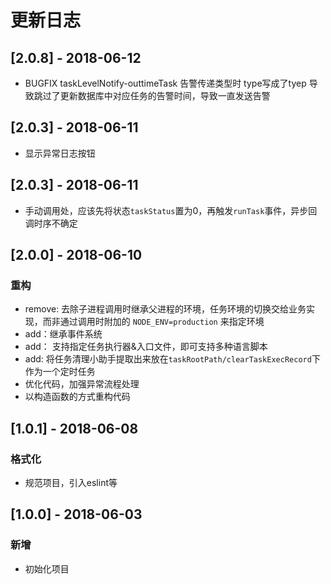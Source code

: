 # 更新日志
## [2.0.8] - 2018-06-12
* BUGFIX taskLevelNotify-outtimeTask 告警传递类型时 type写成了tyep 导致跳过了更新数据库中对应任务的告警时间，导致一直发送告警
## [2.0.3] - 2018-06-11
* 显示异常日志按钮
## [2.0.3] - 2018-06-11
* 手动调用处，应该先将状态`taskStatus`置为0，再触发`runTask`事件，异步回调时序不确定
## [2.0.0] - 2018-06-10
### 重构
* remove: 去除子进程调用时继承父进程的环境，任务环境的切换交给业务实现，而非通过调用时附加的 `NODE_ENV=production` 来指定环境
* add：继承事件系统
* add： 支持指定任务执行器&入口文件，即可支持多种语言脚本
* add: 将任务清理小助手提取出来放在`taskRootPath/clearTaskExecRecord`下作为一个定时任务
* 优化代码，加强异常流程处理
* 以构造函数的方式重构代码
## [1.0.1] - 2018-06-08
### 格式化
* 规范项目，引入eslint等
## [1.0.0] - 2018-06-03
### 新增
* 初始化项目
